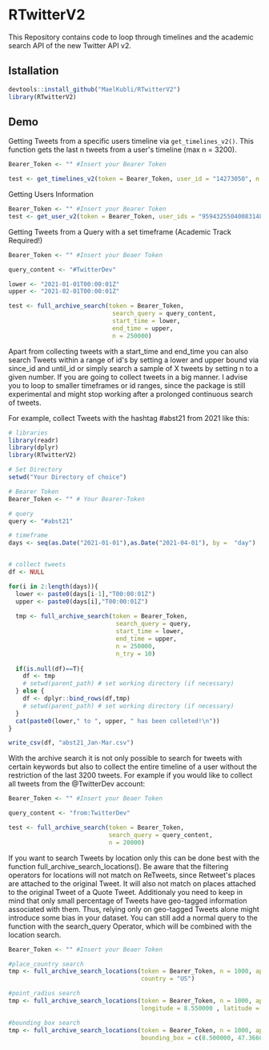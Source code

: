 # RTwitterV2
This Repository contains code to loop through timelines and the academic search API of the new Twitter API v2.


## Istallation
```r
devtools::install_github("MaelKubli/RTwitterV2")
library(RTwitterV2)
```

## Demo
Getting Tweets from a specific users timeline via `get_timelines_v2()`. This function gets the last n tweets from a user's timeline (max n = 3200).

```r
Bearer_Token <- "" #Insert your Bearer Token

test <- get_timelines_v2(token = Bearer_Token, user_id = "14273050", n = 100)
```

Getting Users Information

```r
Bearer_Token <- "" #Insert your Bearer Token
test <- get_user_v2(token = Bearer_Token, user_ids = "959432550400831488,62777265,14273050")
```

Getting Tweets from a Query with a set timeframe (Academic Track Required!)

```r
Bearer_Token <- "" #Insert your Beaer Token

query_content <- "#TwitterDev"

lower <- "2021-01-01T00:00:01Z"
upper <- "2021-02-01T00:00:01Z"

test <- full_archive_search(token = Bearer_Token, 
                             search_query = query_content, 
                             start_time = lower, 
                             end_time = upper, 
                             n = 250000)

```

Apart from collecting tweets with a start_time and end_time you can also search Tweets within a range of id's by setting a lower and upper bound via since_id and until_id or simply search a sample of X tweets by setting n to a given number.
If you are going to collect tweets in a big manner. I advise you to loop to smaller timeframes or id ranges, since the package is still experimental and might stop working after a prolonged continuous search of tweets. 

For example, collect Tweets with the hashtag #abst21 from 2021 like this:

```r
# libraries
library(readr)
library(dplyr)
library(RTwitterV2)

# Set Directory
setwd("Your Directory of choice")

# Bearer Token
Bearer_Token <- "" # Your Bearer-Token

# query
query <- "#abst21"

# timeframe
days <- seq(as.Date("2021-01-01"),as.Date("2021-04-01"), by =  "day")


# collect tweets
df <- NULL

for(i in 2:length(days)){
  lower <- paste0(days[i-1],"T00:00:01Z")
  upper <- paste0(days[i],"T00:00:01Z")
  
  tmp <- full_archive_search(token = Bearer_Token, 
                              search_query = query, 
                              start_time = lower, 
                              end_time = upper, 
                              n = 250000,
                              n_try = 10)
  
  if(is.null(df)==T){
    df <- tmp
    # setwd(parent_path) # set working directory (if necessary)
  } else {
    df <- dplyr::bind_rows(df,tmp)
    # setwd(parent_path) # set working directory (if necessary)
  }
  cat(paste0(lower," to ", upper, " has been colleted!\n"))  
}

write_csv(df, "abst21_Jan-Mar.csv")

```

With the archive search it is not only possible to search for tweets with certain keywords but also to collect the entire timeline of a user without the restriction of the last 3200 tweets. 
For example if you would like to collect all tweets from the @TwitterDev account:

```R
Bearer_Token <- "" #Insert your Beaer Token

query_content <- "from:TwitterDev"

test <- full_archive_search(token = Bearer_Token, 
                            search_query = query_content, 
                            n = 20000)

```

If you want to search Tweets by location only this can be done best with the function full_archive_search_locations(). 
Be aware that the filtering operators for locations will not match on ReTweets, since Retweet's places are attached to the original Tweet. 
It will also not match on places attached to the original Tweet of a Quote Tweet.
Additionaly you need to keep in mind that only small percentage of Tweets have geo-tagged information associated with them. 
Thus, relying only on geo-tagged Tweets alone might introduce some bias in your dataset. 
You can still add a normal query to the function with the search_query Operator, which will be combined with the location search. 

```R
Bearer_Token <- "" #Insert your Beaer Token

#place_country search
tmp <- full_archive_search_locations(token = Bearer_Token, n = 1000, api_wait = 15, n_try = 10, JSON = FALSE,
                                     country = "US")

#point_radius search
tmp <- full_archive_search_locations(token = Bearer_Token, n = 1000, api_wait = 15, n_try = 10, JSON = FALSE,
                                     longitude = 8.550000 , latitude = 47.3666700, radius = 10)

#bounding_box search
tmp <- full_archive_search_locations(token = Bearer_Token, n = 1000, api_wait = 15, n_try = 10, JSON = FALSE,
                                     bounding_box = c(8.500000, 47.36600, 8.590000, 47.36700))

```